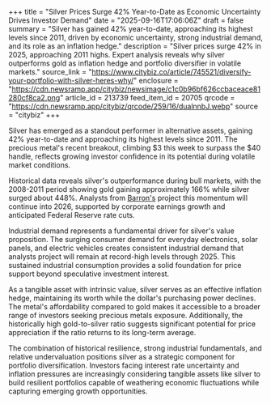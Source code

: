 +++
title = "Silver Prices Surge 42% Year-to-Date as Economic Uncertainty Drives Investor Demand"
date = "2025-09-16T17:06:06Z"
draft = false
summary = "Silver has gained 42% year-to-date, approaching its highest levels since 2011, driven by economic uncertainty, strong industrial demand, and its role as an inflation hedge."
description = "Silver prices surge 42% in 2025, approaching 2011 highs. Expert analysis reveals why silver outperforms gold as inflation hedge and portfolio diversifier in volatile markets."
source_link = "https://www.citybiz.co/article/745521/diversify-your-portfolio-with-silver-heres-why/"
enclosure = "https://cdn.newsramp.app/citybiz/newsimage/c1c0b96bf626ccbaceace81280cf8ca2.png"
article_id = 213739
feed_item_id = 20705
qrcode = "https://cdn.newsramp.app/citybiz/qrcode/259/16/dualnnbJ.webp"
source = "citybiz"
+++

<p>Silver has emerged as a standout performer in alternative assets, gaining 42% year-to-date and approaching its highest levels since 2011. The precious metal's recent breakout, climbing $3 this week to surpass the $40 handle, reflects growing investor confidence in its potential during volatile market conditions.</p><p>Historical data reveals silver's outperformance during bull markets, with the 2008-2011 period showing gold gaining approximately 166% while silver surged about 448%. Analysts from <a href="https://www.barrons.com" rel="nofollow" target="_blank">Barron's</a> project this momentum will continue into 2026, supported by corporate earnings growth and anticipated Federal Reserve rate cuts.</p><p>Industrial demand represents a fundamental driver for silver's value proposition. The surging consumer demand for everyday electronics, solar panels, and electric vehicles creates consistent industrial demand that analysts project will remain at record-high levels through 2025. This sustained industrial consumption provides a solid foundation for price support beyond speculative investment interest.</p><p>As a tangible asset with intrinsic value, silver serves as an effective inflation hedge, maintaining its worth while the dollar's purchasing power declines. The metal's affordability compared to gold makes it accessible to a broader range of investors seeking precious metals exposure. Additionally, the historically high gold-to-silver ratio suggests significant potential for price appreciation if the ratio returns to its long-term average.</p><p>The combination of historical resilience, strong industrial fundamentals, and relative undervaluation positions silver as a strategic component for portfolio diversification. Investors facing interest rate uncertainty and inflation pressures are increasingly considering tangible assets like silver to build resilient portfolios capable of weathering economic fluctuations while capturing emerging growth opportunities.</p>